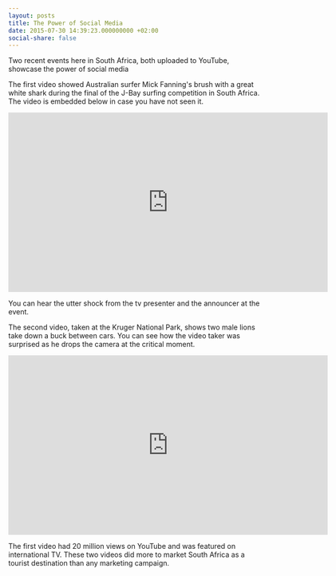 ```yaml
---
layout: posts
title: The Power of Social Media
date: 2015-07-30 14:39:23.000000000 +02:00
social-share: false
---
```

Two recent events here in South Africa, both uploaded to YouTube, showcase the power of social media

The first video showed Australian surfer Mick Fanning's brush with a great white shark during the final of the J-Bay surfing competition in South Africa. The video is embedded below in case you have not seen it.

<iframe width="640" height="360" src="https://www.youtube-nocookie.com/embed/xrt27dZ7DOA?controls=0&amp;showinfo=0" frameborder="0" allowfullscreen></iframe>

You can hear the utter shock from the tv presenter and the announcer at the event.

The second video, taken at the Kruger National Park, shows two male lions take down a buck between cars. You can see how the video taker was surprised as he drops the camera at the critical moment.

<iframe width="640" height="360" src="https://www.youtube-nocookie.com/embed/k1j3WT7T3TA?controls=0&amp;showinfo=0" frameborder="0" allowfullscreen></iframe>

The first video had 20 million views on YouTube and was featured on international TV. These two videos did more to market South Africa as a tourist destination than any marketing campaign.

